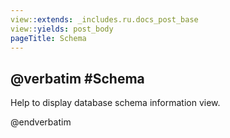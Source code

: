 ```yaml
---
view::extends: _includes.ru.docs_post_base
view::yields: post_body
pageTitle: Schema
---
```

@verbatim
#Schema
----------

Help to display database schema information view.

@endverbatim
